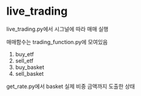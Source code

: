 # live_trading
live_trading.py에서 시그널에 따라 매매 실행

매매함수는 trading_function.py에 모여있음
 1) buy_etf
 2) sell_etf
 3) buy_basket
 4) sell_basket

get_rate.py에서 basket 실제 비중 금액까지 도출한 상태 